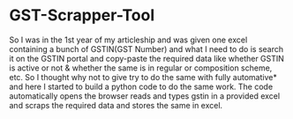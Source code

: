 # GST-Scrapper-Tool

So I was in the 1st year of my articleship and was given one excel containing a bunch of GSTIN(GST Number) and what I need to do is search it on the GSTIN portal and copy-paste the required data like whether GSTIN is active or not & whether the same is in regular or composition scheme, etc.
So I thought why not to give try to do the same with fully automative* and here I started to build a python code to do the same work. The code automatically opens the browser reads and types gstin in a provided excel and scraps the required data and stores the same in excel.

